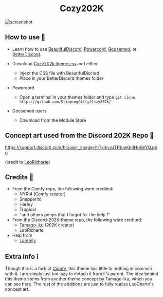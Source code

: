 <h1 align="center">Cozy202K</h1>

 ![screenshot](https://i.imgur.com/MITe9oU.png)
 
## How to use 📖

* Learn how to use [BeautifulDiscord](https://github.com/leovoel/BeautifulDiscord), [Powercord](https://github.com/powercord-org/powercord), [Goosemod](https://goosemod.com/), or [BetterDiscord](https://github.com/rauenzi/BetterDiscordApp).

* Download [Cozy202k.theme.css](https://raw.githubusercontent.com/SlippingGitty/Comfy202k/main/Cozy202K.user.css) and either
  * Inject the CSS file with BeautifulDiscord
  * Place in your BetterDiscord themes folder
* Powercord
  * Open a terminal in your themes folder and type `git clone https://github.com/SlippingGitty/Cozy202k/`
* Goosemod users
  * Download from the Module Store

## Concept art used from the Discord 202K Repo 📸
https://support.discord.com/hc/user_images/tjTxmvyJTRtuwQnIHuGnYQ.png

(credit to [LeoRicharte](https://www.reddit.com/r/discordapp/comments/hjpa28/discord_with_new_design_based_on_updated_art_in/))

## Credits 📝
* From the Comfy repo, the following were credited:
  * [NYRI4](https://github.com/NYRI4/) (Comfy creator)
  * Snapperito 
  * Harley
  * Tropical 
  * "and others peeps that I forgot for the help !"
* From the Discord-202K-theme repo, the following were credited:
  * [Tamago-iku](https://github.com/Tamago-iku/) (202K creator)
  * LeoRicharte
* Help from
  * [Loremly](https://github.com/loremly)

## Extra info ℹ️

Though this is a fork of [Comfy](https://github.com/NYRI4/Comfy-theme), this theme has little to nothing in common with it. I am simply just too lazy to detach it from it's parent. The idea behind this theme stems from another theme concept by Tamago-iku, which you can see [here](https://github.com/Tamago-iku/Discord-202K-theme). The rest of the additions are just to fully realize LeoCharte's concept art.
